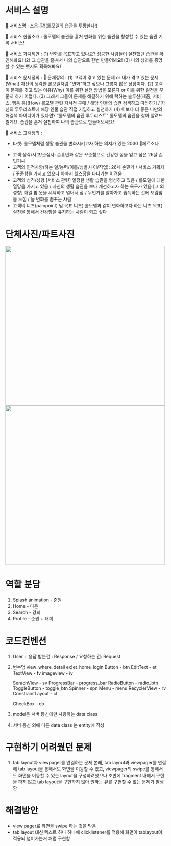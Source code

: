 # 서비스 설명

🔔 서비스명 : 스읍-팡!(롤모델의 습관을 루팡한다!)

🔔 서비스 한줄소개 : 롤모델의 습관을 훔쳐 변화를 위한 습관을 형성할 수 있는 습관 기록 서비스!

🔔 서비스 가치제안 : 
(1) 변화를 목표하고 있나요? 성공한 사람들이 실천했던 습관을 확인해봐요!
(2) 그 습관을 훔쳐서 나의 습관으로 한번 만들어봐요!
(3) 나의 성과를 증명할 수 있는 뱃지도 획득해봐요!

🔔 서비스 문제정의 :
 📌 문제정의 : 
(1) 고객이 겪고 있는 문제 or 내가 겪고 있는 문제(What)
		자신이 생각한 롤모델처럼 "변화"하고 싶으나 그렇지 않은 상황이다.
(2) 고객이 문제를 겪고 있는 이유(Why)
		이를 위한 실천 방법을 모른다 or 이를 위한 실천을 꾸준히 하기 어렵다.
(3) 그래서 그들이 문제를 해결하기 위해 택하는 솔루션(제품, 서비스, 행동 등)(How)
		롤모델 관련 자서전 구매 / 해당 인물의 습관 검색하고 따라하기 / 자신의 투두리스트에 해당 인물 습관 직접 기입하고 실천하기
(4) 이보다 더 좋은 나만의 해결책 아이디어가 있다면?
		"롤모델의 습관 투두리스트"
		롤모델의 습관을 찾아 알려드릴게요. 습관을 훔쳐 실천하여 나의 습관으로 만들어보세요!

🔔 서비스 고객정의 :
* 타겟: 롤모델처럼 생활 습관을 변화시키고자 하는 의지가 있는 2030
📌페르소나
- 고객 생각/사고/관심사: 손흥민과 같은 꾸준함으로 건강한 몸을 얻고 싶은 26살 손민기씨
- 고객의 인적사항(하는 일/능력/이름/성별,나이/직업):
26세 손민기 / 서비스 기획자 / 꾸준함을 가지고 있으나 바빠서 헬스장을 다니기는 어려움 
- 고객의 성격/성향
[서비스 관련]
일정한 생활 습관을 형성하고 있음 / 롤모델에 대한 열망을 가지고 있음 / 자신의 생활 습관을 보다 개선하고자 하는 욕구가 있음
[그 외 성향]
매일 밤 옷을 세탁하고 널어서 잠 / 무언가를 알아가고 습득하는 것에 보람참을 느낌 / 늘 변화를 꿈꾸는 사람
- 고객의 니즈(painpoint) 및 목표
니즈) 롤모델과 같이 변화하고자 하는 니즈
목표) 실천을 통해서 건강함을 유지하는 사람이 되고 싶다

# 단체사진/파트사진

<image width="500" src ="https://user-images.githubusercontent.com/77060011/202864365-4fb15664-52da-41f2-9cc0-b3335bd4a694.jpg">
<image width="500" src ="https://user-images.githubusercontent.com/77060011/202864467-9ef75429-9e45-4876-8c6a-3bd0f3383f61.jpeg">


# 역할 분담

1. Splash animation - 준원
2. Home - 다은
3. Search - 강희
4. Profile - 준원 + 태희

# 코드컨벤션

1. User + 응답 받는건 : Response / 요청하는 건: Request
2. 변수명 view_where_detail ex)et_home_login
Button - btn
EditText - et
TextView - tv
imageview - iv
    
    SerachView - sv
    ProgressBar - progress_bar
    RadioButton - radio_btn
    ToggleButton - toggle_btn
    Spinner - spn
    Menu - menu
    RecyclerView - rv
    ConstraintLayout - cl
    
    CheckBox - cb
    
3. model은 서버 통신에만 사용하는 data class
4. 서버 통신 외에 다른 data class 는 entity에 작성


# 구현하기 어려웠던 문제
1. tab layout과 viewpager를 연결하는 문제
본래, tab layout과 viewpager를 연결해 tab layout을 통해서도 화면을 이동할 수 있고, viewpager의 swipe를 통해서도 화면을 이동할 수 있는 layout을 구성하려했으나 초반에 fragment 내에서 구현을 하지 않고 tab layout을 구현하지 않아 원하는 뷰를 구현할 수 없는 문제가 발생함

# 해결방안
- view pager로 화면을 swipe 하는 것을 막음
- tab layout 대신 텍스트 하나 하나에 clicklistener를 적용해 화면이 tablayout이 적용되 넘어가는거 처럼 구현함
